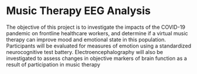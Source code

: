 # Music Therapy EEG Analysis
 The objective of this project is to investigate the impacts of the COVID-19 pandemic on frontline healthcare workers, and determine if a virtual music therapy can improve mood and emotional state in this population. Participants will be evaluated for measures of emotion using a standardized neurocognitive test battery. Electroencephalography will also be investigated to assess changes in objective markers of brain function as a result of participation in music therapy
